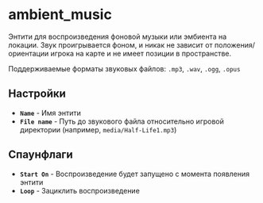 # ambient_music

Энтити для воспроизведения фоновой музыки или эмбиента на локации. Звук проигрывается фоном, и никак не зависит от положения/ориентации игрока на карте и не имеет позиции в пространстве.

Поддерживаемые форматы звуковых файлов: `.mp3`, `.wav`, `.ogg`, `.opus`

## Настройки

- **`Name`** - Имя энтити
- **`File name`** - Путь до звукового файла относительно игровой директории (например, `media/Half-Life1.mp3`)

## Спаунфлаги

- **`Start On`** - Воспроизведение будет запущено с момента появления энтити
- **`Loop`** - Зациклить воспроизведение
